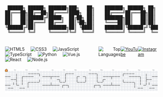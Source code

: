 <div align="center">     
    <pre>
 ██████╗ ██████╗ ███████╗███╗   ██╗    ███████╗ ██████╗ ██╗   ██╗██████╗  ██████╗███████╗
██╔═══██╗██╔══██╗██╔════╝████╗  ██║    ██╔════╝██╔═══██╗██║   ██║██╔══██╗██╔════╝██╔════╝
██║   ██║██████╔╝█████╗  ██╔██╗ ██║    ███████╗██║   ██║██║   ██║██████╔╝██║     █████╗  
██║   ██║██╔═══╝ ██╔══╝  ██║╚██╗██║    ╚════██║██║   ██║██║   ██║██╔══██╗██║     ██╔══╝  
╚██████╔╝██║     ███████╗██║ ╚████║    ███████║╚██████╔╝╚██████╔╝██║  ██║╚██████╗███████╗
 ╚═════╝ ╚═╝     ╚══════╝╚═╝  ╚═══╝    ╚══════╝ ╚═════╝  ╚═════╝ ╚═╝  ╚═╝ ╚═════╝╚══════╝
    </pre>
</div>

###

<div style="display: flex; justify-content: space-between; align-items: flex-start; width: 100%;">
    <div align="left">
        <img src="https://cdn.jsdelivr.net/gh/devicons/devicon/icons/html5/html5-original.svg" height="30" alt="HTML5" title="HTML5" />
        <img width="12" />
        <img src="https://cdn.jsdelivr.net/gh/devicons/devicon/icons/css3/css3-original.svg" height="30" alt="CSS3" title="CSS3" />
        <img width="12" />
        <img src="https://cdn.jsdelivr.net/gh/devicons/devicon/icons/javascript/javascript-original.svg" height="30" alt="JavaScript" title="JavaScript" />
        <img width="12" />
        <img src="https://cdn.jsdelivr.net/gh/devicons/devicon/icons/typescript/typescript-original.svg" height="30" alt="TypeScript" title="TypeScript" />
        <img width="12" />
        <img src="https://cdn.jsdelivr.net/gh/devicons/devicon/icons/python/python-original.svg" height="30" alt="Python" title="Python" />
        <img width="12" />
        <img src="https://cdn.jsdelivr.net/gh/devicons/devicon/icons/vuejs/vuejs-original.svg" height="30" alt="Vue.js" title="Vue.js" />
        <img width="12" />
        <img src="https://cdn.jsdelivr.net/gh/devicons/devicon/icons/react/react-original.svg" height="30" alt="React" title="React" />
        <img width="12" />
        <img src="https://cdn.jsdelivr.net/gh/devicons/devicon/icons/nodejs/nodejs-original.svg" height="30" alt="Node.js" title="Node.js" />        
    </div>
    <div align="right">
        <img src="https://github-readme-stats.vercel.app/api/top-langs?username=diorhc&locale=en&hide_title=true&layout=compact&card_width=300&langs_count=6&theme=tokyonight&hide_border=true&bg_color=0D1117" height="180" alt="Top Languages" />
    </div>
    <a href="#"><img src="https://img.shields.io/static/v1?message=YouTube&logo=youtube&label=&color=FF0000&logoColor=white&labelColor=&style=for-the-badge" height="32" alt="YouTube" /></a>
        <a href="#"><img src="https://img.shields.io/static/v1?message=Instagram&logo=instagram&label=&color=E4405F&logoColor=white&labelColor=&style=for-the-badge" height="32" alt="Instagram" /></a>
</div>

###

<picture>
  <source media="(prefers-color-scheme: dark)" srcset="https://raw.githubusercontent.com/diorhc/diorhc/output/pacman-contribution-graph-dark.svg">
  <source media="(prefers-color-scheme: light)" srcset="https://raw.githubusercontent.com/diorhc/diorhc/output/pacman-contribution-graph.svg">
  <img alt="pacman contribution graph" src="https://raw.githubusercontent.com/diorhc/diorhc/output/pacman-contribution-graph.svg">
</picture>
